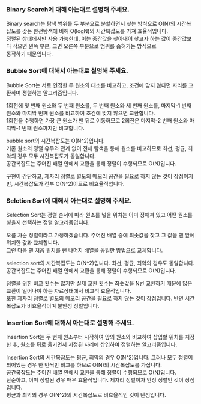 ### Binary Search에 대해 아는대로 설명해 주세요.</br>
Binary search는 탐색 범위를 두 부분으로 분할하면서 찾는 방식으로 O(N)의 시간복잡도를 갖는 완전탐색에 비해 O(logN)의 시간복잡도를 가져 효율적입니다.</br>
정렬된 상태에서만 사용 가능한데, 이는 중간값을 찾아내어 찾고자 하는 값이 중간값보다 작으면 왼쪽 부분, 크면 오른쪽 부분으로 범위를 좁혀가는 방식으로 </br>
동작하기 때문입니다.

### Bubble Sort에 대해서 아는대로 설명해 주세요.
Bubble Sort는 서로 인접한 두 원소의 대소를 비교하고, 조건에 맞지 않다면 자리를 교환하며 정렬하는 알고리즘입니다.

1회전에 첫 번째 원소와 두 번째 원소를, 두 번째 원소와 세 번째 원소를, 마지막-1 번째 원소와 마지막 번째 원소를 비교하여 조건에 맞지 않으면 교환합니다.</br> 1회전을 수행하면 가장 큰 원소가 맨 뒤로 이동하므로 2회전은 마지막-2 번째 원소와 마지막-1 번째 원소까지만 비교합니다.

bubble sort의 시간복잡도는 O(N^2)입니다. </br>
기존 원소의 정렬 유무와 관계 없이 전체 탐색을 통해 원소를 비교하므로 최선, 평균, 최악의 경우 모두 시간복잡도가 동일합니다. </br>
공간복잡도는 주어진 배열 안에서 교환을 통해 정렬이 수행되므로 O(N)입니다.

구현이 간단하고, 제자리 정렬로 별도의 메모리 공간을 필요로 하지 않는 것이 장점이지만, 시간복잡도가 전부 O(N^2)이므로 비효율적입니다.

### Selction Sort에 대해서 아는대로 설명해 주세요.
Selection Sort는 정렬 순서에 따라 원소를 넣을 위치는 이미 정해져 있고 어떤 원소를 넣을지 선택하는 정렬 알고리즘입니다.</br>

오름 차순 정렬이라고 가정하겠습니다. 주어진 배열 중에 최솟값을 찾고 그 값을 맨 앞에 위치한 값과 교체합니다.</br>
그런 다음 맨 처음 위치를 뺀 나머지 배열을 동일한 방법으로 교체합니다.

selection sort의 시간복잡도는 O(N^2)입니다. 최선, 평균, 최악의 경우도 동일합니다. </br>
공간복잡도는 주어진 배열 안에서 교환을 통해 정렬이 수행되므로 O(N)입니다.

정렬을 위한 비교 횟수는 많지만 실제 교환 횟수는 최솟값을 N번 교환하기 때문에 많은 교환이 일어나야 하는 자료상태에서 비교적 효율적입니다. </br>
또한 제자리 정렬로 별도의 메모리 공간을 필요로 하지 않는 것이 장점입니다. 반면 시간복잡도가 비효율적이며 불안정 정렬입니다.

### Insertion Sort에 대해서 아는대로 설명해 주세요.
Insertion Sort는 두 번째 원소부터 시작하여 앞의 원소와 비교하여 삽입할 위치를 지정한 후, 원소를 뒤로 옮기면서 지정된 자리에 삽입하여 정렬하는 알고리즘입니다.
</br>

Insertion Sort의 시간복잡도는 평균, 최악의 경우 O(N^2)입니다.
그러나 모두 정렬이 되어있는 경우 한 번씩만 비교를 하므로 O(N)의 시간복잡도를 가집니다. </br>
공간복잡도는 주어진 배열 안에서 교환을 통해 정렬이 수행되므로 O(N)입니다.</br>
단순하고, 이미 정렬된 경우 매우 효율적입니다. 제자리 정렬이자 안정 정렬인 것이 장점입니다. </br>평균과 최악의 경우 O(N^2)의 시간복잡도로 비효율적인 것이 단점입니다.
